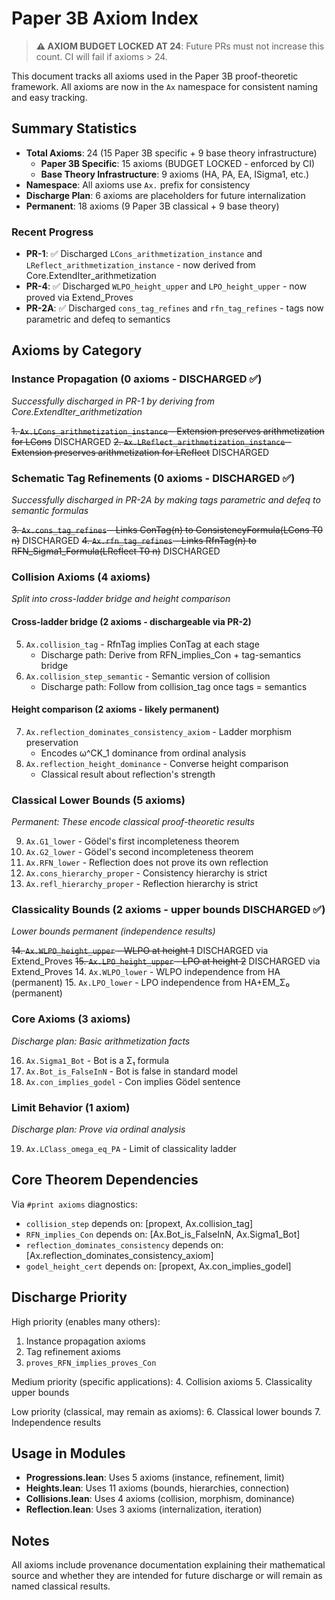 # Paper 3B Axiom Index

> **⚠️ AXIOM BUDGET LOCKED AT 24**: Future PRs must not increase this count. CI will fail if axioms > 24.

This document tracks all axioms used in the Paper 3B proof-theoretic framework.
All axioms are now in the `Ax` namespace for consistent naming and easy tracking.

## Summary Statistics
- **Total Axioms**: 24 (15 Paper 3B specific + 9 base theory infrastructure)
  - **Paper 3B Specific**: 15 axioms (BUDGET LOCKED - enforced by CI)
  - **Base Theory Infrastructure**: 9 axioms (HA, PA, EA, ISigma1, etc.)
- **Namespace**: All axioms use `Ax.` prefix for consistency
- **Discharge Plan**: 6 axioms are placeholders for future internalization
- **Permanent**: 18 axioms (9 Paper 3B classical + 9 base theory)

### Recent Progress
- **PR-1**: ✅ Discharged `LCons_arithmetization_instance` and `LReflect_arithmetization_instance` - now derived from Core.ExtendIter_arithmetization
- **PR-4**: ✅ Discharged `WLPO_height_upper` and `LPO_height_upper` - now proved via Extend_Proves
- **PR-2A**: ✅ Discharged `cons_tag_refines` and `rfn_tag_refines` - tags now parametric and defeq to semantics

## Axioms by Category

### Instance Propagation (0 axioms - DISCHARGED ✅)
*Successfully discharged in PR-1 by deriving from Core.ExtendIter_arithmetization*

~~1. `Ax.LCons_arithmetization_instance` - Extension preserves arithmetization for LCons~~ DISCHARGED
~~2. `Ax.LReflect_arithmetization_instance` - Extension preserves arithmetization for LReflect~~ DISCHARGED

### Schematic Tag Refinements (0 axioms - DISCHARGED ✅)
*Successfully discharged in PR-2A by making tags parametric and defeq to semantic formulas*

~~3. `Ax.cons_tag_refines` - Links ConTag(n) to ConsistencyFormula(LCons T0 n)~~ DISCHARGED
~~4. `Ax.rfn_tag_refines` - Links RfnTag(n) to RFN_Sigma1_Formula(LReflect T0 n)~~ DISCHARGED

### Collision Axioms (4 axioms)
*Split into cross-ladder bridge and height comparison*

#### Cross-ladder bridge (2 axioms - dischargeable via PR-2)
5. `Ax.collision_tag` - RfnTag implies ConTag at each stage
   - Discharge path: Derive from RFN_implies_Con + tag-semantics bridge
6. `Ax.collision_step_semantic` - Semantic version of collision
   - Discharge path: Follow from collision_tag once tags = semantics

#### Height comparison (2 axioms - likely permanent)
7. `Ax.reflection_dominates_consistency_axiom` - Ladder morphism preservation
   - Encodes ω^CK_1 dominance from ordinal analysis
8. `Ax.reflection_height_dominance` - Converse height comparison
   - Classical result about reflection's strength

### Classical Lower Bounds (5 axioms)
*Permanent: These encode classical proof-theoretic results*

9. `Ax.G1_lower` - Gödel's first incompleteness theorem
10. `Ax.G2_lower` - Gödel's second incompleteness theorem
11. `Ax.RFN_lower` - Reflection does not prove its own reflection
12. `Ax.cons_hierarchy_proper` - Consistency hierarchy is strict
13. `Ax.refl_hierarchy_proper` - Reflection hierarchy is strict

### Classicality Bounds (2 axioms - upper bounds DISCHARGED ✅)
*Lower bounds permanent (independence results)*

~~14. `Ax.WLPO_height_upper` - WLPO at height 1~~ DISCHARGED via Extend_Proves
~~15. `Ax.LPO_height_upper` - LPO at height 2~~ DISCHARGED via Extend_Proves
14. `Ax.WLPO_lower` - WLPO independence from HA (permanent)
15. `Ax.LPO_lower` - LPO independence from HA+EM_Σ₀ (permanent)

### Core Axioms (3 axioms)
*Discharge plan: Basic arithmetization facts*

16. `Ax.Sigma1_Bot` - Bot is a Σ₁ formula
17. `Ax.Bot_is_FalseInN` - Bot is false in standard model
18. `Ax.con_implies_godel` - Con implies Gödel sentence

### Limit Behavior (1 axiom)
*Discharge plan: Prove via ordinal analysis*

19. `Ax.LClass_omega_eq_PA` - Limit of classicality ladder

## Core Theorem Dependencies

Via `#print axioms` diagnostics:

- `collision_step` depends on: [propext, Ax.collision_tag]
- `RFN_implies_Con` depends on: [Ax.Bot_is_FalseInN, Ax.Sigma1_Bot]
- `reflection_dominates_consistency` depends on: [Ax.reflection_dominates_consistency_axiom]
- `godel_height_cert` depends on: [propext, Ax.con_implies_godel]

## Discharge Priority

High priority (enables many others):
1. Instance propagation axioms
2. Tag refinement axioms
3. `proves_RFN_implies_proves_Con`

Medium priority (specific applications):
4. Collision axioms
5. Classicality upper bounds

Low priority (classical, may remain as axioms):
6. Classical lower bounds
7. Independence results

## Usage in Modules

- **Progressions.lean**: Uses 5 axioms (instance, refinement, limit)
- **Heights.lean**: Uses 11 axioms (bounds, hierarchies, connection)
- **Collisions.lean**: Uses 4 axioms (collision, morphism, dominance)
- **Reflection.lean**: Uses 3 axioms (internalization, iteration)

## Notes

All axioms include provenance documentation explaining their mathematical source and whether they are intended for future discharge or will remain as named classical results.